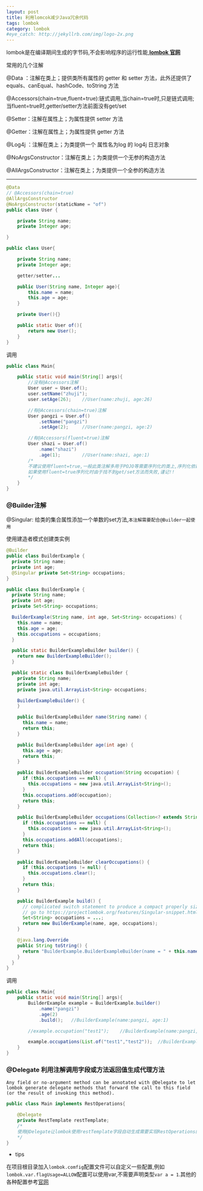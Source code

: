 ```yaml
---
layout: post
title: 利用lomcok减少Java冗余代码
tags: lombok
category: lombok
#eye_catch: http://jekyllrb.com/img/logo-2x.png
---
```


lombok是在编译期间生成的字节码,不会影响程序的运行性能,**[lombok 官网](https://projectlombok.org/)**

常用的几个注解

@Data   ：注解在类上；提供类所有属性的 getter 和 setter 方法，此外还提供了equals、canEqual、hashCode、toString 方法

@Accessors(chain=true,fluent=true):链式调用,当chain=true时,只是链式调用;当fluent=true时,getter/setter方法前面没有get/set

@Setter：注解在属性上；为属性提供 setter 方法

@Getter：注解在属性上；为属性提供 getter 方法

@Log4j ：注解在类上；为类提供一个 属性名为log 的 log4j 日志对象

@NoArgsConstructor：注解在类上；为类提供一个无参的构造方法

@AllArgsConstructor：注解在类上；为类提供一个全参的构造方法

---
<!--more-->
<!--more-->

```java
@Data
// @Accessors(chain=true)
@AllArgsConstructor
@NoArgsConstructor(staticName = "of")
public class User {

    private String name;
    private Integer age;

}
```

```java
public class User{

    private String name;
    private Integer age;

    getter/setter...

    public User(String name, Integer age){
        this.name = name;
        this.age = age;
    }

    private User(){}

    public static User of(){
        return new User();
    }
}
```

调用

```java
public class Main{

    public static void main(String[] args){
        //没有@Accessors注解
        User user = User.of();
        user.setName("zhuji");
        user.setAge(26);    //User(name:zhuji, age:26)

        //有@Accessors(chain=true)注解
        User pangzi = User.of()
            .setName("pangzi")
            .setAge(2);     //User(name:pangzi, age:2)

        //有@Accessors(fluent=true)注解
        User shazi = User.of()
            .name("shazi")
            .age(1);        //User(name:shazi, age:1)
        /*
        不建议使用fluent=true,一般此类注解多用于POJO等需要序列化的类上,序列化依赖于getter/setter方法,
        如果使用fluent=true序列化时由于找不到get/set方法而失败,谨记!!
        */
    }
}
```

### @Builder注解

@Singular: 给类的集合属性添加一个单数的set方法,`本注解需要配合@Builder一起使用`

使用建造者模式创建类实例

```java
@Builder
public class BuilderExample {
  private String name;
  private int age;
  @Singular private Set<String> occupations;
}

```

```java
public class BuilderExample {
  private String name;
  private int age;
  private Set<String> occupations;

  BuilderExample(String name, int age, Set<String> occupations) {
    this.name = name;
    this.age = age;
    this.occupations = occupations;
  }

  public static BuilderExampleBuilder builder() {
    return new BuilderExampleBuilder();
  }

  public static class BuilderExampleBuilder {
    private String name;
    private int age;
    private java.util.ArrayList<String> occupations;

    BuilderExampleBuilder() {
    }

    public BuilderExampleBuilder name(String name) {
      this.name = name;
      return this;
    }

    public BuilderExampleBuilder age(int age) {
      this.age = age;
      return this;
    }

    public BuilderExampleBuilder occupation(String occupation) {
      if (this.occupations == null) {
        this.occupations = new java.util.ArrayList<String>();
      }
      this.occupations.add(occupation);
      return this;
    }

    public BuilderExampleBuilder occupations(Collection<? extends String> occupations) {
      if (this.occupations == null) {
        this.occupations = new java.util.ArrayList<String>();
      }
      this.occupations.addAll(occupations);
      return this;
    }

    public BuilderExampleBuilder clearOccupations() {
      if (this.occupations != null) {
        this.occupations.clear();
      }
      return this;
    }

    public BuilderExample build() {
      // complicated switch statement to produce a compact properly sized immutable set omitted.
      // go to https://projectlombok.org/features/Singular-snippet.html to see it.
      Set<String> occupations = ...;
      return new BuilderExample(name, age, occupations);
    }

    @java.lang.Override
    public String toString() {
      return "BuilderExample.BuilderExampleBuilder(name = " + this.name + ", age = " + this.age + ", occupations = " + this.occupations + ")";
    }
  }
}

```

调用

```Java
public class Main{
    public static void main(String[] args){
        BuilderExample example = BuilderExample.builder()
            .name("pangzi")
            .age(2)
            .build();   //BuilderExample(name:pangzi, age:1)

        //example.occupation("test1");    //BuilderExample(name:pangzi, age:2, occupations:[test1])

        example.occupations(List.of("test1","test2"));  //BuilderExample(name:pangzi, age:2, occupations:[test1, test2])
    }
}
```

### @Delegate 利用注解调用字段或方法返回值生成代理方法

`Any field or no-argument method can be annotated with @Delegate to let lombok generate delegate methods that forward the call to this field (or the result of invoking this method).`

```java
public class Main implements RestOperations{

    @Delegate
    private RestTemplate restTemplate;
    /*
    使用@Delegate让lombok使用restTemplate字段自动生成需要实现RestOperations的方法
    */
}
```

- tips

在项目根目录加入`lombok.comfig`配置文件可以自定义一些配置,例如`lombok.var.flagUsage=ALLOW`配置可以使用var,不需要声明类型`var a = 1`.其他的各种配置参考[官网](https://projectlombok.org/)